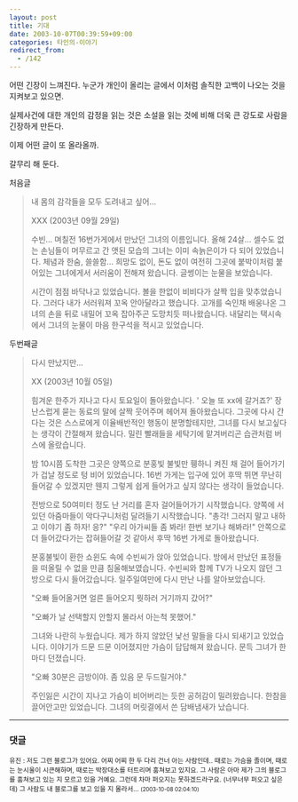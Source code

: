 ```yaml
---
layout: post
title: 기대
date: 2003-10-07T00:39:59+09:00
categories: 타인의-이야기
redirect_from:
  - /142
---
```


어떤 긴장이 느껴진다. 누군가 개인이 올리는 글에서 이처럼 솔직한 고백이 나오는 것을 지켜보고 있으면.

실제사건에 대한 개인의 감정을 읽는 것은 소설을 읽는 것에 비해 더욱 큰 강도로 사람을 긴장하게 만든다.

이제 어떤 글이 또 올라올까.

갈무리 해 둔다.

처음글

> 내 몸의 감각들을 모두 도려내고 싶어...
> 
> XXX (2003년 09월 29일)
> 
> 수빈... 며칠전 16번가게에서 만났던 그녀의 이름입니다. 올해 24살... 셀수도 없는 손님들이 머무르고 간 앳된 모습의 그녀는 이미 속늙은이가 다 되어 있었습니다. 체념과 한숨, 쓸쓸함... 희망도 없이, 돈도 없이 여전히 그곳에 붙박이처럼 붙어있는 그녀에게서 서러움이 전해져 왔습니다. 글썽이는 눈물을 보았습니다.
> 
> 시간이 점점 바닥나고 있었습니다. 볼을 한없이 비비다가 살짝 입을 맞추었습니다. 그러다 내가 서러워져 꼬옥 안아달라고 했습니다. 고개를 숙인채 배웅나온 그녀의 손을 뒤로 내밀어 꼬옥 잡아주곤 도망치듯 떠나왔습니다. 내달리는 택시속에서 그녀의 눈물이 마음 한구석을 적시고 있었습니다.

두번째글

> 다시 만났지만...
> 
> XX (2003년 10월 05일)
> 
> 힘겨운 한주가 지나고 다시 토요일이 돌아왔습니다. ' 오늘 또 xx에 갈거죠?' 장난스럽게 묻는 동료의 말에 살짝 웃어주며 헤어져 돌아왔습니다. 그곳에 다시 간다는 것은 스스로에게 이율배반적인 행동이 분명할테지만, 그녀를 다시 보고싶다는 생각이 간절해져 왔습니다. 밀린 빨래들을 세탁기에 맡겨버리곤 습관처럼 버스에 올랐습니다.
> 
> 밤 10시쯤 도착한 그곳은 양쪽으로 분홍빛 불빛만 휑하니 켜진 채 걸어 들어가기가 겁날 정도로 텅 비어 있었습니다. 16번 가게는 입구에 있어 후딱 뛰면 무난히 들어갈 수 있겠지만 웬지 그렇게 쉽게 들어가고 싶지 않다는 생각이 들었습니다.
> 
> 전방으로 50여미터 정도 난 거리를 혼자 걸어들어가기 시작했습니다. 양쪽에 서있던 아줌마들이 악다구니처럼 달려들기 시작했습니다. "총각! 그러지 말고 내하고 이야기 좀 하자! 응?" "우리 아가씨들 좀 봐라! 한번 보기나 해봐라!" 안쪽으로 더 들어갔다가는 잡혀들어갈 것 같아서 후딱 16번 가게로 돌아왔습니다.
> 
> 분홍불빛이 환한 쇼윈도 속에 수빈씨가 앉아 있었습니다. 방에서 만났던 표정들을 떠올릴 수 없을 만큼 침울해보였습니다. 수빈씨와 함께 TV가 나오지 않던 그 방으로 다시 들어갔습니다. 일주일여만에 다시 만난 나를 알아보았습니다.
> 
> "오빠 들어올거면 얼른 들어오지 뭣하러 거기까지 갔어?"
> 
> "오빠가 날 선택할지 안할지 몰라서 아는척 못했어."
> 
> 그녀와 나란히 누웠습니다. 제가 하지 않았던 낯선 말들을 다시 되새기고 있었습니다. 이야기가 드문 드문 이어졌지만 가슴이 답답해져 왔습니다. 문득 그녀가 한마디 던졌습니다.
> 
> "오빠 30분은 금방이야. 좀 있음 문 두드릴거야."
> 
> 주인잃은 시간이 지나고 가슴이 비어버리는 듯한 공허감이 밀려왔습니다. 한참을 끌어안고만 있었습니다. 그녀의 머릿결에서 쓴 담배냄새가 났습니다.



* * *

### 댓글



<!--- cmt:299 --->
<!--- mail: --->
<!--- parent:0 --->

<small>유진 : 저도 그런 블로그가 있어요. 어찌 어찌 한 두 다리 건너 아는 사람인데..  때로는 가슴을 졸이며, 때로는 눈시울이 시큰해하며, 때로는 박장대소를 터트리며 훔쳐보고 있지요. 그 사람은 아마 제가 그의 블로그를 훔쳐보고 있는 지 모르고 있을 거예요.  그런데 차마 퍼오지는 못하겠드라구요. (너무너무 퍼오고 싶은데)  그 사람도 내 블로그를 보고 있을 지 몰라서... <small>(2003-10-08 02:04:10)</small></small>

